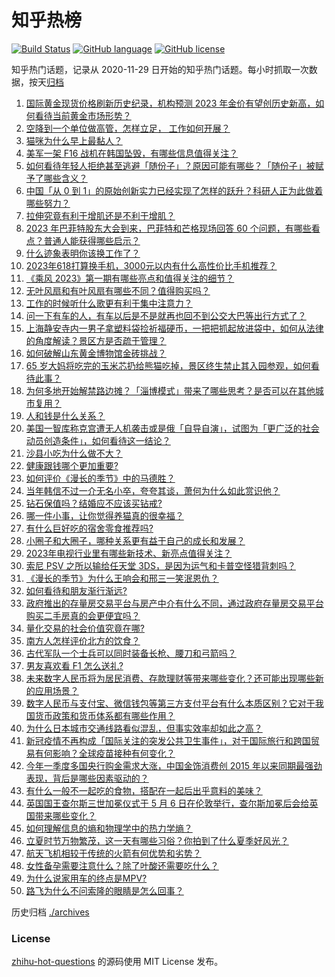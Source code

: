 # 知乎热榜
[![Build Status](https://github.com/ToWeLong/zhihu-hot-questions/workflows/CI/badge.svg)](https://github.com/ToWeLong/zhihu-hot-questions/actions)
[![GitHub language](https://img.shields.io/badge/language-golang-orange.svg)](https://golang.org/)
[![GitHub license](https://img.shields.io/github/license/ToWeLong/zhihu-hot-questions)](https://github.com/ToWeLong/zhihu-hot-questions/blob/main/LICENSE)

知乎热门话题，记录从 2020-11-29 日开始的知乎热门话题。每小时抓取一次数据，按天[归档](./archives)

<!-- BEGIN -->

1. [国际黄金现货价格刷新历史纪录，机构预测 2023 年金价有望创历史新高，如何看待当前黄金市场形势？](https://www.zhihu.com/question/599368153)
1. [空降到一个单位做高管，怎样立足， 工作如何开展？](https://www.zhihu.com/question/286472050)
1. [猫咪为什么早上最黏人？](https://www.zhihu.com/question/597632208)
1. [美军一架 F16 战机在韩国坠毁，有哪些信息值得关注？](https://www.zhihu.com/question/599401366)
1. [如何看待年轻人拒绝甚至逃避「随份子」？原因可能有哪些？「随份子」被赋予了哪些含义？](https://www.zhihu.com/question/599169923)
1. [中国「从 0 到 1」的原始创新实力已经实现了怎样的跃升？科研人正为此做着哪些努力？](https://www.zhihu.com/question/597257399)
1. [拉伸究竟有利于增肌还是不利于增肌？](https://www.zhihu.com/question/280948081)
1. [2023 年巴菲特股东大会到来，巴菲特和芒格现场回答 60 个问题，有哪些看点？普通人能获得哪些启示？](https://www.zhihu.com/question/599198211)
1. [什么迹象表明你该换工作了？](https://www.zhihu.com/question/583554905)
1. [2023年618打算换手机，3000元以内有什么高性价比手机推荐？](https://www.zhihu.com/question/597409944)
1. [《乘风 2023》第一期有哪些亮点和值得关注的细节？](https://www.zhihu.com/question/599180323)
1. [无叶风扇和有叶风扇有哪些不同？值得购买吗？](https://www.zhihu.com/question/591485598)
1. [工作的时候听什么歌更有利于集中注意力？](https://www.zhihu.com/question/596351029)
1. [问一下有车的人，有车以后是不是就再也回不到公交大巴等出行方式了？](https://www.zhihu.com/question/598597996)
1. [上海静安寺内一男子拿塑料袋捡祈福硬币，一把把抓起放进袋中，如何从法律的角度解读？景区方是否疏于管理？](https://www.zhihu.com/question/599012151)
1. [如何破解山东黄金博物馆金砖挑战？](https://www.zhihu.com/question/599053138)
1. [65 岁大妈将吃完的玉米芯扔给熊猫吃掉，景区终生禁止其入园参观，如何看待此事？](https://www.zhihu.com/question/599176585)
1. [为何多地开始解禁路边摊？「淄博模式」带来了哪些思考？是否可以在其他城市复用？](https://www.zhihu.com/question/599411897)
1. [人和钱是什么关系？](https://www.zhihu.com/question/598943231)
1. [美国一智库称克宫遭无人机袭击或是俄「自导自演」，试图为「更广泛的社会动员创造条件」，如何看待这一结论？](https://www.zhihu.com/question/599179963)
1. [沙县小吃为什么做不大？](https://www.zhihu.com/question/21203243)
1. [健康跟钱哪个更加重要?](https://www.zhihu.com/question/599309138)
1. [如何评价《漫长的季节》中的马德胜？](https://www.zhihu.com/question/598956052)
1. [当年韩信不过一介无名小卒，夸夸其谈，萧何为什么如此赏识他？](https://www.zhihu.com/question/487296411)
1. [钻石保值吗？结婚应不应该买钻戒?](https://www.zhihu.com/question/598101145)
1. [哪一件小事，让你觉得养猫真的很幸福？](https://www.zhihu.com/question/599203086)
1. [有什么巨好吃的宿舍零食推荐吗?](https://www.zhihu.com/question/596902875)
1. [小圈子和大圈子，哪种关系更有益于自己的成长和发展？](https://www.zhihu.com/question/598063060)
1. [2023年电视行业里有哪些新技术、新亮点值得关注？](https://www.zhihu.com/question/599310019)
1. [索尼 PSV 之所以输给任天堂 3DS，是因为运气和卡普空怪猎背刺吗？](https://www.zhihu.com/question/597520047)
1. [《漫长的季节》为什么王响会和邢三一笑泯恩仇？](https://www.zhihu.com/question/599157247)
1. [如何看待和朋友渐行渐远?](https://www.zhihu.com/question/597781416)
1. [政府推出的存量房交易平台与房产中介有什么不同，通过政府存量房交易平台购买二手房真的会更便宜吗？](https://www.zhihu.com/question/599379034)
1. [量化交易的社会价值究竟在哪?](https://www.zhihu.com/question/598728072)
1. [南方人怎样评价北方的饮食？](https://www.zhihu.com/question/31894251)
1. [古代军队一个士兵可以同时装备长枪、腰刀和弓箭吗？](https://www.zhihu.com/question/599175143)
1. [男友喜欢看 F1 怎么送礼?](https://www.zhihu.com/question/598798313)
1. [未来数字人民币将为居民消费、存款理财等带来哪些变化？还可能出现哪些新的应用场景？](https://www.zhihu.com/question/599316533)
1. [数字人民币与支付宝、微信钱包等第三方支付平台有什么本质区别？它对于我国货币政策和货币体系都有哪些作用？](https://www.zhihu.com/question/599316366)
1. [为什么日本城市交通线路看似混乱，但事实效率却如此之高？](https://www.zhihu.com/question/20761842)
1. [新冠疫情不再构成「国际关注的突发公共卫生事件」，对于国际旅行和跨国贸易有何影响？全球疫苗接种有何变化？](https://www.zhihu.com/question/599296442)
1. [今年一季度多国央行购金需求大涨，中国金饰消费创 2015 年以来同期最强劲表现，背后是哪些因素驱动的？](https://www.zhihu.com/question/599369950)
1. [有什么一般不一起吃的食物，搭配在一起后出乎意料的美味？](https://www.zhihu.com/question/596903182)
1. [英国国王查尔斯三世加冕仪式于 5 月 6 日在伦敦举行，查尔斯加冕后会给英国带来哪些变化？](https://www.zhihu.com/question/599309707)
1. [如何理解信息的熵和物理学中的热力学熵？](https://www.zhihu.com/question/593271193)
1. [立夏时节万物繁茂，这一天有哪些习俗？你拍到了什么夏季好风光？](https://www.zhihu.com/question/599314417)
1. [航天飞机相较于传统的火箭有何优势和劣势？](https://www.zhihu.com/question/598891207)
1. [女性备孕需要注意什么？除了叶酸还需要吃什么？](https://www.zhihu.com/question/516596648)
1. [为什么说家用车的终点是MPV?](https://www.zhihu.com/question/561690237)
1. [路飞为什么不问索隆的眼睛是怎么回事？](https://www.zhihu.com/question/353888806)

<!-- END -->

历史归档 [./archives](./archives)


### License
[zhihu-hot-questions](https://github.com/towelong/zhihu-hot-questions) 的源码使用 MIT License 发布。